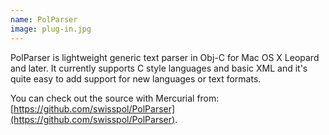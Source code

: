 ```yaml
---
name: PolParser
image: plug-in.jpg
---
```


PolParser is lightweight generic text parser in Obj-C for Mac OS X Leopard and later. It currently supports C style languages and basic XML and it's quite easy to add support for new languages or text formats.

You can check out the source with Mercurial from: [https://github.com/swisspol/PolParser](https://github.com/swisspol/PolParser).
